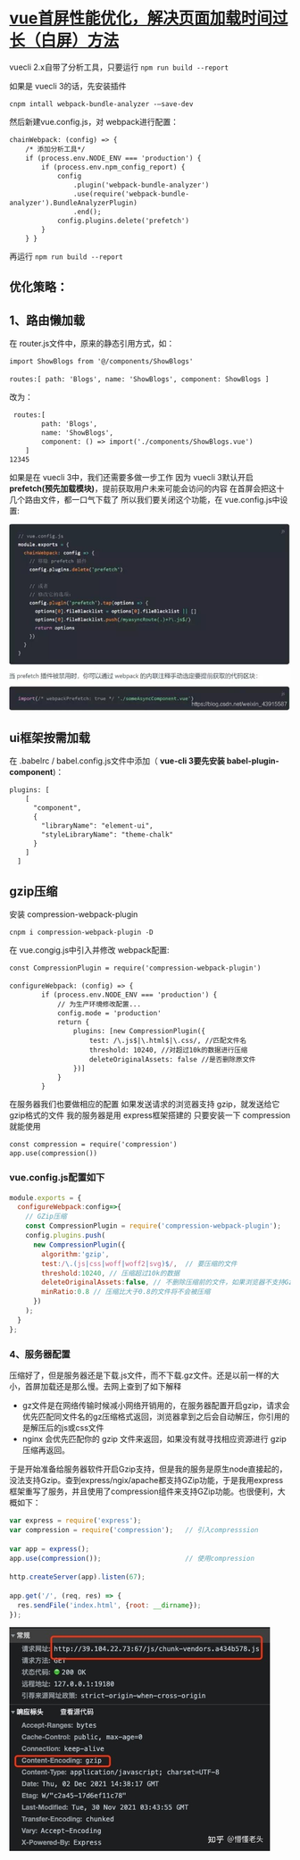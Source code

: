 # [vue首屏性能优化，解决页面加载时间过长（白屏）方法](https://blog.csdn.net/weixin_43915587/article/details/93165250?utm_medium=distribute.pc_relevant.none-task-blog-2%7Edefault%7EBlogCommendFromMachineLearnPai2%7Edefault-1.control&depth_1-utm_source=distribute.pc_relevant.none-task-blog-2%7Edefault%7EBlogCommendFromMachineLearnPai2%7Edefault-1.control)

vuecli 2.x自带了分析工具，只要运行 `npm run build --report`

如果是 vuecli 3的话，先安装插件

```
cnpm intall webpack-bundle-analyzer -–save-dev
```

然后新建vue.config.js，对 webpack进行配置：

```
chainWebpack: (config) => {
    /* 添加分析工具*/
    if (process.env.NODE_ENV === 'production') {
        if (process.env.npm_config_report) {
            config
                .plugin('webpack-bundle-analyzer')
                .use(require('webpack-bundle-analyzer').BundleAnalyzerPlugin)
                .end();
            config.plugins.delete('prefetch')
        }
    } }
```

再运行 `npm run build --report`

## 优化策略：

## **1、路由懒加载**

在 router.js文件中，原来的静态引用方式，如：

```
import ShowBlogs from '@/components/ShowBlogs'

routes:[ path: 'Blogs', name: 'ShowBlogs', component: ShowBlogs ]
```

改为：

```
 routes:[ 
 		path: 'Blogs',
 		name: 'ShowBlogs',
 		component: () => import('./components/ShowBlogs.vue')
 	]
12345
```

如果是在 vuecli 3中，我们还需要多做一步工作
因为 vuecli 3默认开启 **prefetch(预先加载模块)**，提前获取用户未来可能会访问的内容
在首屏会把这十几个路由文件，都一口气下载了
所以我们要关闭这个功能，在 vue.config.js中设置:

![在这里插入图片描述](media/watermark,type_ZmFuZ3poZW5naGVpdGk,shadow_10,text_aHR0cHM6Ly9ibG9nLmNzZG4ubmV0L3dlaXhpbl80MzkxNTU4Nw==,size_16,color_FFFFFF,t_70.jpeg)

## ui框架按需加载

在 .babelrc / babel.config.js文件中添加（ **vue-cli 3要先安装 babel-plugin-component**)：

```
plugins: [
    [
      "component",
      {
        "libraryName": "element-ui",
        "styleLibraryName": "theme-chalk"
      }
    ]
  ]
```

## gzip压缩

安装 compression-webpack-plugin

```
cnpm i compression-webpack-plugin -D
```

在 vue.congig.js中引入并修改 webpack配置:

```
const CompressionPlugin = require('compression-webpack-plugin')

configureWebpack: (config) => {
        if (process.env.NODE_ENV === 'production') {
            // 为生产环境修改配置...
            config.mode = 'production'
            return {
                plugins: [new CompressionPlugin({
                    test: /\.js$|\.html$|\.css/, //匹配文件名
                    threshold: 10240, //对超过10k的数据进行压缩
                    deleteOriginalAssets: false //是否删除原文件
                })]
            }
        }
```

在服务器我们也要做相应的配置
如果发送请求的浏览器支持 gzip，就发送给它 gzip格式的文件
我的服务器是用 express框架搭建的
只要安装一下 compression就能使用

```
const compression = require('compression')
app.use(compression())
```

### vue.config.js配置如下

```js
module.exports = {
  configureWebpack:config=>{
    // GZip压缩
    const CompressionPlugin = require('compression-webpack-plugin');
    config.plugins.push(
      new CompressionPlugin({
        algorithm:'gzip',
        test:/\.(js|css|woff|woff2|svg)$/,  // 要压缩的文件
        threshold:10240, // 压缩超过10k的数据
        deleteOriginalAssets:false, // 不删除压缩前的文件，如果浏览器不支持Gzip，则会加载源文件
        minRatio:0.8 // 压缩比大于0.8的文件将不会被压缩
      })
    );
  }
};
```

### 4、服务器配置

压缩好了，但是服务器还是下载.js文件，而不下载.gz文件。还是以前一样的大小，首屏加载还是那么慢。去网上查到了如下解释

- gz文件是在网络传输时候减小网络开销用的，在服务器配置开启gzip，请求会优先匹配同文件名的gz压缩格式返回，浏览器拿到之后会自动解压，你引用的是解压后的js或css文件
- nginx 会优先匹配你的 gzip 文件来返回，如果没有就寻找相应资源进行 gzip 压缩再返回。

于是开始准备给服务器软件开启Gzip支持，但是我的服务是原生node直接起的，没法支持Gzip。查到express/ngix/apache都支持GZip功能，于是我用express框架重写了服务，并且使用了compression组件来支持GZip功能。也很便利，大概如下：

```js
var express = require('express');
var compression = require('compression');   // 引入compresssion

var app = express();
app.use(compression());                     // 使用compression

http.createServer(app).listen(67);

app.get('/', (req, res) => {
  res.sendFile('index.html', {root: __dirname});
});
```

![img](media/v2-b7b9e26ce12dc7d140c9538db1938b6e_720w.jpg) 
